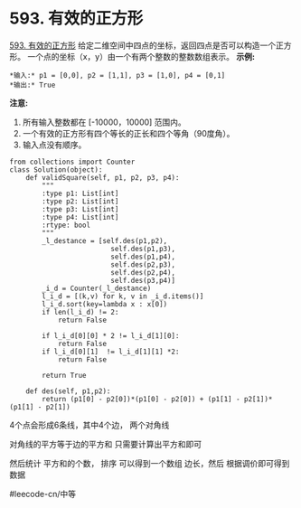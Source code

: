 # 593. 有效的正方形
  [593. 有效的正方形](https://leetcode-cn.com/problems/valid-square/) 
给定二维空间中四点的坐标，返回四点是否可以构造一个正方形。
一个点的坐标（x，y）由一个有两个整数的整数数组表示。
**示例:**
```
*输入:* p1 = [0,0], p2 = [1,1], p3 = [1,0], p4 = [0,1]
*输出:* True
```
 
**注意:**
1. 所有输入整数都在 [-10000，10000] 范围内。
2. 一个有效的正方形有四个等长的正长和四个等角（90度角）。
3. 输入点没有顺序。
```
from collections import Counter
class Solution(object):
    def validSquare(self, p1, p2, p3, p4):
        """
        :type p1: List[int]
        :type p2: List[int]
        :type p3: List[int]
        :type p4: List[int]
        :rtype: bool
        """
        _l_destance = [self.des(p1,p2),
                         self.des(p1,p3),
                         self.des(p1,p4),
                         self.des(p2,p3),
                         self.des(p2,p4),
                         self.des(p3,p4)]
        _i_d = Counter(_l_destance)
        l_i_d = [(k,v) for k, v in _i_d.items()]
        l_i_d.sort(key=lambda x : x[0])
        if len(l_i_d) != 2:
            return False
        
        if l_i_d[0][0] * 2 != l_i_d[1][0]:
            return False
        if l_i_d[0][1]  != l_i_d[1][1] *2:
            return False
        
        return True
        
    def des(self, p1,p2):
        return (p1[0] - p2[0])*(p1[0] - p2[0]) + (p1[1] - p2[1])*(p1[1] - p2[1]) 
```
4个点会形成6条线，其中4个边， 两个对角线

对角线的平方等于边的平方和
只需要计算出平方和即可

然后统计 平方和的个数，
排序 可以得到一个数组 边长，然后 根据调价即可得到数据




#leecode-cn/中等